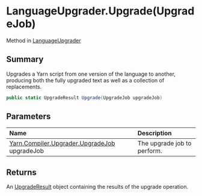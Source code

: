 # LanguageUpgrader.Upgrade(UpgradeJob)

Method in [LanguageUpgrader](/docs/api/csharp/yarn.compiler.upgrader.languageupgrader.md)

## Summary


Upgrades a Yarn script from one version of the language to
another, producing both the fully upgraded text as well as a
collection of replacements.


```csharp
public static UpgradeResult Upgrade(UpgradeJob upgradeJob)
```

## Parameters

|Name|Description|
|:---|:---|
|[Yarn.Compiler.Upgrader.UpgradeJob](/docs/api/csharp/yarn.compiler.upgrader.upgradejob.md) upgradeJob|The upgrade job to perform.|

## Returns

An  <a href="yarn.compiler.upgrader.upgraderesult.md">UpgradeResult</a>  object containing the
results of the upgrade operation.


